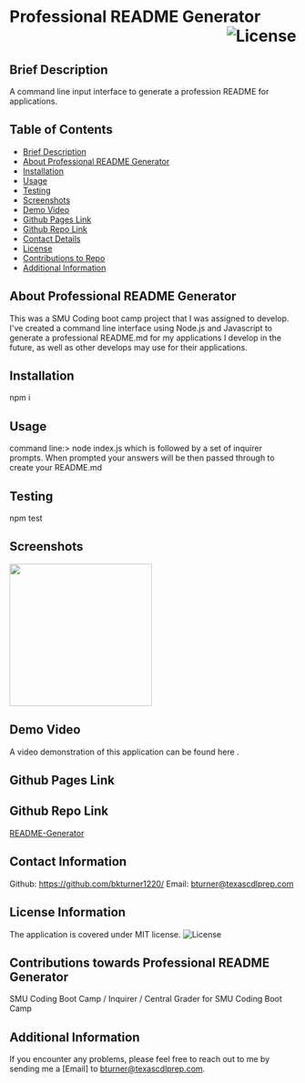 # Professional README Generator <div align="right">![License](https://img.shields.io/badge/License-MIT-blue)</div>

## Brief Description <a name='description'></a>

A command line input interface to generate a profession README for applications.

## Table of Contents

- [Brief Description](#description)
- [About Professional README Generator](#about)
- [Installation](#install)
- [Usage](#usage)
- [Testing](#test)
- [Screenshots](#screenshots)
- [Demo Video](#demo)
- [Github Pages Link](#pages)
- [Github Repo Link](#repo)
- [Contact Details](#contact)
- [License](#license)
- [Contributions to Repo](#contributions)
- [Additional Information](#info)

## About Professional README Generator <a name='about'></a>

This was a SMU Coding boot camp project that I was assigned to develop. I've created a command line interface using Node.js and Javascript to generate a professional README.md for my applications I develop in the future, as well as other develops may use for their applications.

## Installation <a name='install'></a>

npm i

## Usage <a name='usage'></a>

command line:> node index.js which is followed by a set of inquirer prompts. When prompted your answers will be then passed through to create your README.md

## Testing <a name='test'></a>

npm test

## Screenshots <a name='screenshots'></a>

   <img src="" style="height:250px">

## Demo Video <a name='demo'></a>

A video demonstration of this application can be found here <a href="" target="_blank"></a>.

## Github Pages Link <a name='pages'></a>

<a href="" target="_blank"></a>

## Github Repo Link <a name='repo'></a>

<a href="https://github.com/bkturner1220/README-Generator" target="_blank">README-Generator</a>

## Contact Information <a name='contact'></a>

Github: <a href="https://github.com/bkturner1220/">https://github.com/bkturner1220/</a>
Email: <a href="mailto:bturner@texascdlprep.com">bturner@texascdlprep.com</a>

## License Information <a name='license'></a>

The application is covered under MIT license.
![License](https://img.shields.io/badge/License-MIT-blue)

## Contributions towards Professional README Generator <a name='contributions'></a>

SMU Coding Boot Camp / Inquirer / Central Grader for SMU Coding Boot Camp

## Additional Information <a name='info'></a>

If you encounter any problems, please feel free to reach out to me by sending me a [Email] to <a href="mailto:bturner@texascdlprep.com">bturner@texascdlprep.com</a>.
